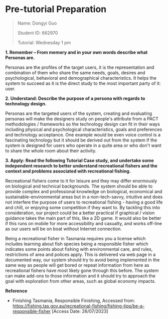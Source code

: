 # Pre-tutorial Preparation

> Name: Dongyi Guo
>
> Student ID: 662970
>
> Tutorial: Wednesday 1 pm

**1. Remember – From memory and in your own words describe what Personas are.**

Personas are the profiles of the target users, it is the representation and combination of them who share the same needs, goals, desires and psychological, behavioral and demographical characteristics. It helps the system to succeed as it is the direct study to the most important party of it: user.

**2. Understand: Describe the purpose of a persona with regards to technology design.**

Personas are the targeted users of the system, creating and evaluating personas will make the designers study on people's attribute from a PACT methodologies / frameworks so the technology design can fit in their ways including physical and psychological characteristics, goals and preferences and technology acceptance. One example would be even voice control is a fascinating technology but it should be derived out from the system if the system is designed for users who operate in a quite area or who don't want to share the whole room about their activity.

**3. Apply: Read the following Tutorial Case study, and undertake some independent research to better understand recreational fishers and the context and problems associated with recreational fishing.**

Recreational fishers come to it for leisure and they may differ enormously on biological and technical backgrounds. The system should be able to provide complex and professional knowledge on biological, economical and sustainable-environmental areas but in a non-tech-savvy, intuitive and does not interfere the purpose of users to recreational fishing - having a good life and chill, or enjoying some competition if they want to. By tackling this into consideration, our project could be a better practical if graphical / vision guidance takes the main part of this, like a 2D game. It would also be better if this runs on mobile for more accessibility and casualty, and works off-line as our users will be on boat without Internet connection.

Being a recreational fisher in Tasmania requires you a license which includes learning about fish species being a responsible fisher which indicates some points about fishing with environmental care, and rules, restrictions of area and polices apply. This is delivered via web page in a documented way, our system should try to avoid being implemented in the same way as people will get bored or repeat information from here as recreational fishers have most likely gone through this before. The system can make add-ons to those information and it should try to approach the goal with exploration from other areas, such as global economy impacts.

**Reference**

* Finishing Tasmania, Responsible Finishing, Accessed from: https://fishing.tas.gov.au/recreational-fishing/fishing-tips/be-a-responsible-fisher [Access Date: 26/07/2023]
